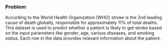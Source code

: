 ### Problem
According to the World Health Organization (WHO) stroke is the 2nd leading cause of death globally, responsible for approximately 11% of total deaths. This dataset is used to predict whether a patient is likely to get stroke based on the input parameters like gender, age, various diseases, and smoking status. Each row in the data provides relavant information about the patient.
